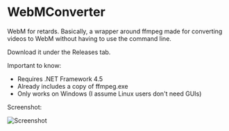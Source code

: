 WebMConverter
=============
WebM for retards. Basically, a wrapper around ffmpeg made for converting videos to WebM without having to use the command line.

Download it under the Releases tab.

Important to know:
* Requires .NET Framework 4.5
* Already includes a copy of ffmpeg.exe
* Only works on Windows (I assume Linux users don't need GUIs)

Screenshot:

![Screenshot](http://a.pomf.se/kiyqsg.PNG)
